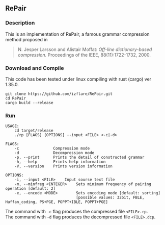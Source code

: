 ## RePair

### Description

This is an implementation of RePair, a famous grammar compression method proposed in

> N. Jesper Larsson and Alistair Moffat: _Off-line dictionary-based compression._ Proceedings of the IEEE, 88(11):1722-1732, 2000.


### Download and Compile

This code has been tested under linux compiling with rust (cargo) ver 1.35.0.

```
git clone https://github.com/izflare/RePair.git
cd RePair
cargo build --release
```

### Run

```
USAGE:
    cd target/release
    ./rp [FLAGS] [OPTIONS] --input <FILE> <-c|-d>

FLAGS:
    -c               Compression mode
    -d               Decompression mode
    -p, --print      Prints the detail of constructed grammar
    -h, --help       Prints help information
    -V, --version    Prints version information

OPTIONS:
    -i, --input <FILE>    Input sourse text file
    -m, --minfreq <INTEGER>    Sets minimum frequency of pairing operation [default: 2]
    -e, --encode <MODE>        Sets encoding mode [default: sorting]  
                               [possible values: 32bit, FBLE, Huffan_coding, PS+PGE, POPPT+IBLE, POPPT+PGE]
```

The command with `-c` flag produces the compressed file `<FILE>.rp`.  
The command with `-d` flag produces the decompressed file `<FILE>.dcp`.

